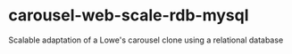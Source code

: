 # carousel-web-scale-rdb-mysql
Scalable adaptation of a Lowe's carousel clone using a relational database
